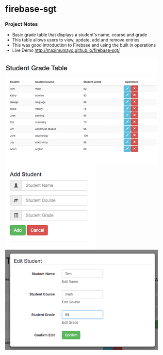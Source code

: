 # firebase-sgt

### Project Notes
* Basic grade table that displays a student's name, course and grade
* This table allows users to view, update, add and remove entries
* This was good introduction to Firebase and using the built in operations
* Live Demo http://maximumayo.github.io/firebase-sgt/

![screen shot of grade table](/images/sgt.png?raw=true "screnshot of grade table")
![screen shot of add student](/images/sgtadd.png?raw=true "screnshot of add student")
![screen shot of edit modal](/images/sgtedit.png?raw=true "screnshot of edit modal")
